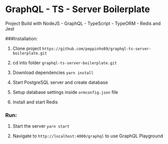 # GraphQL - TS - Server Boilerplate

Project Build with NodeJS - GraphQL - TypeScript - TypeORM - Redis and Jest

###Installation:

1. Clone project
   `https://github.com/peppinho89/graphql-ts-server-boilerplate.git`

2. cd into folder
   `graphql-ts-server-boilerplate.git`

3. Download dependencies
   `yarn install`

4. Start PostgreSQL server and create database

5. Setup database settings inside `ormconfig.json` file

6. Install and start Redis

### Run:

1. Start the server
   `yarn start`

2. Navigate to `http://localhost:4000/graphql` to use GraphQL Playground
